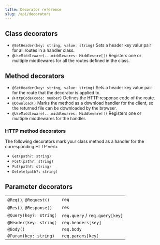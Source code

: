 ```yaml
---
title: Decorator reference
slug: /api/decorators
---
```


## Class decorators

* `@SetHeader(key: string, value: string)` Sets a header key valur pair for all routes in a handler class.
* `@UseMiddleware(...middlewares: Middleware[])` Registers one or multiple middlewares for all the routes defined in the class.

## Method decorators

* `@SetHeader(key: string, value: string)` Sets a header key value pair for the route that the decorator is applied to.
* `@HttpCode(code: number)` Defines the HTTP response code of the route.
* `@Download()` Marks the method as a download handler for the client, so the returned file can be downloaded by the browser.
* `@UseMiddleware(...middlewares: Middleware[])` Registers one or multiple middlewares for the handler.

### HTTP method decorators

The following decorators mark your class method as a handler for the corresponding HTTP verb.

* `Get(path?: string)`
* `Post(path?: string)`
* `Put(path?: string)`
* `Delete(path?: string)`

## Parameter decorators


|                         |                                |
| ----------------------- | ------------------------------ |
| `@Req()`, `@Request()`  | `req`                          |
| `@Res()`, `@Response()` | `res`                          |
| `@Query(key?: string)`  | `req.query` / `req.query[key]` |
| `@Header(key: string)`  | `req.headers[key]`             |
| `@Body()`               | `req.body`                     |
| `@Param(key: string)`   | `req.params[key]`              |
